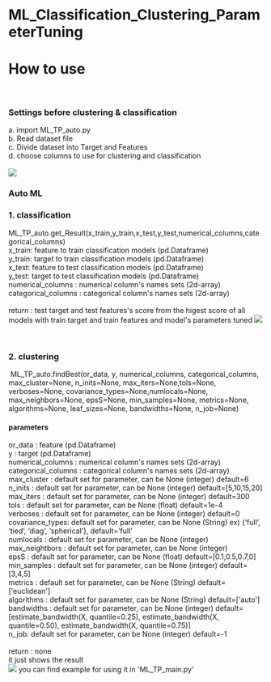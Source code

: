 # ML_Classification_Clustering_ParameterTuning
<H1>How to use</H1> <br>
<H3>Settings before clustering & classification</H3>
a. import ML_TP_auto.py<br>
b. Read dataset file <br>
c. Divide dataset into Target and Features <br>
d. choose columns to use for clustering and classification <br><br>

<img  src="https://user-images.githubusercontent.com/74779311/141611947-70b21e32-77a4-408e-8589-e5d196b0a86d.png"/>

<H3>Auto ML</H3>
<H3>1. classification</H3>
ML_TP_auto.get_Result(x_train,y_train,x_test,y_test,numerical_columns,categorical_columns)<br>
x_train: feature to train classification models (pd.Dataframe) <br>
y_train: target to train classification models (pd.Dataframe)<br>
x_test: feature to test classification models (pd.Dataframe)<br>
y_test: target to test classification models (pd.Dataframe)<br>
numerical_columns : numerical column's names sets (2d-array)<br>
categorical_columns : categorical column's names sets (2d-array)<br><br>
return : test target and test features's score from the higest score of all models with train target and train features and model's parameters tuned
<img  src="https://user-images.githubusercontent.com/74779311/141611972-4c506c2a-e04e-4f8f-918f-d58a24f64cab.png"/>

&nbsp;<H3>2. clustering</H3>
&nbsp;ML_TP_auto.findBest(or_data, y, numerical_columns, categorical_columns, max_cluster=None, n_inits=None, max_iters=None,tols=None, verboses=None, covariance_types=None,numlocals=None, max_neighbors=None, epsS=None, min_samples=None, metrics=None, algorithms=None, leaf_sizes=None, bandwidths=None, n_job=None)<br>
<H4>parameters </H4>           
or_data : feature (pd.Dataframe)<br>
y : target (pd.Dataframe)<br>
numerical_columns : numerical column's names sets (2d-array)<br>
categorical_columns : categorical column's names sets (2d-array)<br>
max_cluster : default set for parameter, can be None (integer) default=6<br>
n_inits : default set for parameter, can be None (integer) default=[5,10,15,20]<br>
max_iters :  default set for parameter, can be None (integer) default=300 <br>
tols :  default set for parameter, can be None (float) default=1e-4<br>
verboses :  default set for parameter, can be None (integer) default=0 <br>
covariance_types:  default set for parameter, can be None (String) ex) {‘full’, ‘tied’, ‘diag’, ‘spherical’}, default=’full’<br>
numlocals : default set for parameter, can be None (integer)<br>
max_neightbors : default set for parameter, can be None (integer)<br>
epsS : default set for parameter, can be None (float) default=[0.1,0.5,0.7,0]<br>
min_samples : default set for parameter, can be None (integer) default=[3,4,5]<br>
metrics : default set for parameter, can be None (String) default=['euclidean']<br>
algorithms : default set for parameter, can be None (String) default=['auto']<br>
bandwidths : default set for parameter, can be None (integer) default=[estimate_bandwidth(X, quantile=0.25), estimate_bandwidth(X, quantile=0.50), estimate_bandwidth(X, quantile=0.75)]<br>
n_job: default set for parameter, can be None (integer) default=-1<br><br>
return : none <br>
it just shows the result <br>
<img  src="https://user-images.githubusercontent.com/74779311/141611974-c8666b1d-f303-4dee-991b-5c22b0ae9128.png"/>
you can find example for using it in 'ML_TP_main.py'

<br><br>


